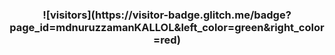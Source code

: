 <h3 align="center">
  ![visitors](https://visitor-badge.glitch.me/badge?page_id=mdnuruzzamanKALLOL&left_color=green&right_color=red)
</h3>

